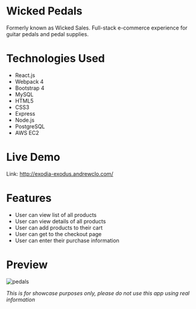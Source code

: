 # Wicked Pedals
Formerly known as Wicked Sales.  Full-stack e-commerce experience for guitar pedals and pedal supplies.

# Technologies Used
- React.js
- Webpack 4
- Bootstrap 4
- MySQL
- HTML5
- CSS3
- Express
- Node.js
- PostgreSQL
- AWS EC2

# Live Demo
Link: http://exodia-exodus.andrewclo.com/

# Features
- User can view list of all products
- User can view details of all products
- User can add products to their cart
- User can get to the checkout page
- User can enter their purchase information

# Preview
![pedals](https://user-images.githubusercontent.com/42481062/73804149-b6b1b000-4777-11ea-87d4-20cef4e50895.png)

 _This is for showcase purposes only, please do not use this app using real information_ 
